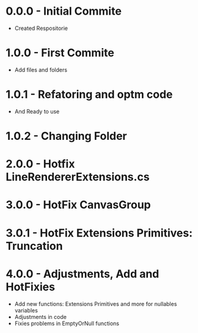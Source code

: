 # 0.0.0 - Initial Commite
- Created Respositorie
# 1.0.0 - First Commite
- Add files and folders
# 1.0.1 - Refatoring and optm code
- And Ready to use
# 1.0.2 - Changing Folder
# 2.0.0 - Hotfix LineRendererExtensions.cs
# 3.0.0 - HotFix CanvasGroup
# 3.0.1 - HotFix Extensions Primitives: Truncation
# 4.0.0 - Adjustments, Add and HotFixies
- Add new functions: Extensions Primitives and more for nullables variables
- Adjustments in code
- Fixies problems in EmptyOrNull functions